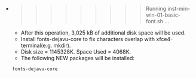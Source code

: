 * >>>>>>>>> Running inst-min-win-01-basic-font.sh ...
  * After this operation, 3,025 kB of additional disk space will be used.
  * Install fonts-dejavu-core to fix characters overlap with xfce4-terminal(e.g. mkdir).
  * Disk size = 1145328K. Space Used = 4068K.
  * The following NEW packages will be installed:
  ```bash
  fonts-dejavu-core
  ```
